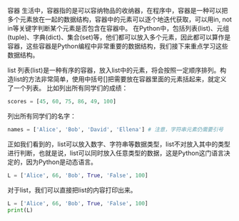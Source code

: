 容器
生活中，容器指的是可以容纳物品的收纳器，在程序中，容器是一种可以把多个元素放在一起的数据结构，容器中的元素可以逐个地迭代获取，可以用in, not in等关键字判断某个元素是否包含在容器中。
在Python中，包括列表(list)、元组(tuple)、字典(dict)、集合(set)等，他们都可以放入多个元素，因此都可以算作是容器，这些容器是Python编程中非常重要的数据结构，我们接下来重点学习这些数据结构。

list
列表(list)是一种有序的容器，放入list中的元素，将会按照一定顺序排列。构造list的方法非常简单，使用中括号[]把需要放在容器里面的元素括起来，就定义了一个列表。
比如列出所有同学们的成绩：
```python
scores = [45, 60, 75, 86, 49, 100]
```
列出所有同学们的名字：
```python
names = ['Alice', 'Bob', 'David', 'Ellena'] # 注意，字符串元素仍需要引号
```
正如我们看到的，list可以放入数字、字符串等数据类型，list不对放入其中的类型进行判断，也就是说，list可以同时放入任意类型的数据，这是Python这门语言决定的，因为Python是动态语言。
```python
L = ['Alice', 66, 'Bob', True, 'False', 100]
```
对于list，我们可以直接把list的内容打印出来。
```python
L = ['Alice', 66, 'Bob', True, 'False', 100]
print(L)
```